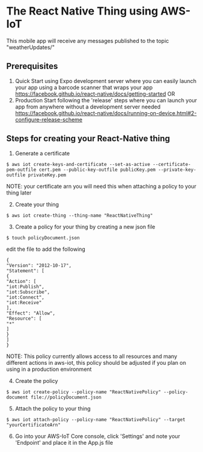 # The React Native Thing using AWS-IoT
This mobile app will receive any messages published to the topic "weatherUpdates/"

## Prerequisites
1. Quick Start using Expo development server where you can easily launch your app
using a barcode scanner that wraps your app
https://facebook.github.io/react-native/docs/getting-started
OR
1. Production Start following the 'release' steps where you can launch your app
from anywhere without a development server needed
https://facebook.github.io/react-native/docs/running-on-device.html#2-configure-release-scheme


## Steps for creating your React-Native thing
1. Generate a certificate
```
$ aws iot create-keys-and-certificate --set-as-active --certificate-pem-outfile cert.pem --public-key-outfile publicKey.pem --private-key-outfile privateKey.pem
```
NOTE: your certificate arn you will need this when attaching a policy to your thing later

2. Create your thing
```
$ aws iot create-thing --thing-name "ReactNativeThing"
```

3. Create a policy for your thing by creating a new json file
```
$ touch policyDocument.json
```
edit the file to add the following
```
{
"Version": "2012-10-17",
"Statement": [
{
"Action": [
"iot:Publish",
"iot:Subscribe",
"iot:Connect",
"iot:Receive"
],
"Effect": "Allow",
"Resource": [
"*"
]
}
]
}
```
NOTE: This policy currently allows access to all resources and many different actions in aws-iot, this policy should be adjusted if you plan on using in a production environment

4. Create the policy
```
$ aws iot create-policy --policy-name "ReactNativePolicy" --policy-document file://policyDocument.json
```

5. Attach the policy to your thing
```
$ aws iot attach-policy --policy-name "ReactNativePolicy" --target "yourCertificateArn"
```

6. Go into your AWS-IoT Core console, click 'Settings' and note your 'Endpoint' and place it in the App.js file
